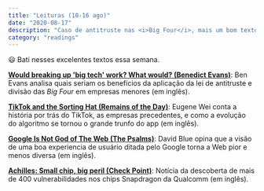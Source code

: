 ```yaml
---
title: "Leituras (10-16 ago)"
date: "2020-08-17"
description: "Caso de antitruste nas <i>Big Four</i>, mais um bom texto sobre o TikTok, Google e a diversidade na Web, etc."
category: "readings"
---
```

:smiley: Bati nesses excelentes textos essa semana.

**[Would breaking up 'big tech' work? What would? (Benedict Evans)](https://www.ben-evans.com/benedictevans/2020/8/10/would-breaking-up-big-tech-work)**: Ben Evans analisa quais seriam os benefícios da aplicação da lei de antitruste e divisão das *Big Four* em empresas menores (em inglês).

**[TikTok and the Sorting Hat (Remains of the Day)](https://www.eugenewei.com/blog/2020/8/3/tiktok-and-the-sorting-hat)**: Eugene Wei conta a história por trás do TikTok, as empresas precedentes, e como a evolução do algoritmo se tornou o grande trunfo do app (em inglês).

**[Google Is Not God of The Web (The Psalms)](https://bilge.world/google-page-experience)**: David Blue opina que a visão de uma boa experiencia de usuário ditada pelo Google torna a Web pior e menos diversa (em inglês).

**[Achilles: Small chip, big peril (Check Point)](https://blog.checkpoint.com/2020/08/06/achilles-small-chip-big-peril/)**: Notícia da descoberta de mais de 400 vulnerabilidades nos chips Snapdragon da Qualcomm (em inglês).

